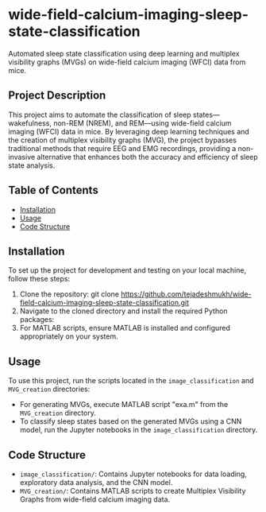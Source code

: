# wide-field-calcium-imaging-sleep-state-classification
Automated sleep state classification using deep learning and multiplex visibility graphs (MVGs) on wide-field calcium imaging (WFCI) data from mice.

## Project Description
This project aims to automate the classification of sleep states—wakefulness, non-REM (NREM), and REM—using wide-field calcium imaging (WFCI) data in mice. By leveraging deep learning techniques and the creation of multiplex visibility graphs (MVG), the project bypasses traditional methods that require EEG and EMG recordings, providing a non-invasive alternative that enhances both the accuracy and efficiency of sleep state analysis.

## Table of Contents
- [Installation](#installation)
- [Usage](#usage)
- [Code Structure](#code-structure)

## Installation
To set up the project for development and testing on your local machine, follow these steps:
1. Clone the repository:
     git clone https://github.com/tejadeshmukh/wide-field-calcium-imaging-sleep-state-classification.git
2. Navigate to the cloned directory and install the required Python packages:
3. For MATLAB scripts, ensure MATLAB is installed and configured appropriately on your system.

## Usage
To use this project, run the scripts located in the `image_classification` and `MVG_creation` directories:
- For generating MVGs, execute MATLAB script  "exa.m"  from the `MVG_creation` directory.
- To classify sleep states based on the generated MVGs using a CNN model, run the Jupyter notebooks in the `image_classification` directory.


## Code Structure
- `image_classification/`: Contains Jupyter notebooks for data loading, exploratory data analysis, and the CNN model.
- `MVG_creation/`: Contains MATLAB scripts to create Multiplex Visibility Graphs from wide-field calcium imaging data.


   

